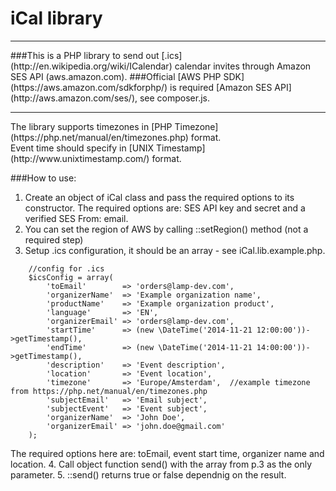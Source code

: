 iCal library
============
<hr>
###This is a PHP library to send out [.ics](http://en.wikipedia.org/wiki/ICalendar) calendar invites through Amazon SES API (aws.amazon.com).
###Official [AWS PHP SDK](https://aws.amazon.com/sdkforphp/) is required [Amazon SES API](http://aws.amazon.com/ses/), see composer.js.
<hr>
The library supports timezones in [PHP Timezone](https://php.net/manual/en/timezones.php) format.<br>
Event time should specify in [UNIX Timestamp](http://www.unixtimestamp.com/) format.
<br>

###How to use:
1. Create an object of iCal class and pass the required options to its constructor. The required options are: SES API key and secret and a verified SES From: email.
2. You can set the region of AWS by calling ::setRegion() method (not a required step)
3. Setup .ics configuration, it should be an array - see iCal.lib.example.php. 
```
	//config for .ics
	$icsConfig = array(
		'toEmail'		 => 'orders@lamp-dev.com',
		'organizerName'	 => 'Example organization name',
		'productName'	 => 'Example organization product',
		'language'       => 'EN',
		'organizerEmail' => 'orders@lamp-dev.com',
		'startTime'		 => (new \DateTime('2014-11-21 12:00:00'))->getTimestamp(),
		'endTime'		 => (new \DateTime('2014-11-21 14:00:00'))->getTimestamp(),
		'description'	 => 'Event description',
		'location'		 => 'Event location',
		'timezone'		 => 'Europe/Amsterdam',  //example timezone from https://php.net/manual/en/timezones.php
		'subjectEmail'	 => 'Email subject',
		'subjectEvent'	 => 'Event subject',
		'organizerName'  => 'John Doe',
		'organizerEmail' => 'john.doe@gmail.com'
	);
```
The required options here are: toEmail, event start time, organizer name and location.
4. Call object function send() with the array from p.3 as the only parameter.
5. ::send() returns true or false dependnig on the result.

